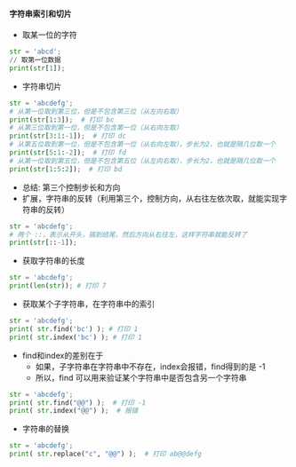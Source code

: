 
#### 字符串索引和切片

- 取某一位的字符
```py
str = 'abcd';
// 取第一位数据
print(str[1]);
```

- 字符串切片
```py
str = 'abcdefg';
# 从第一位取到第三位，但是不包含第三位（从左向右取）
print(str[1:3]);  # 打印 bc
# 从第三位取到第一位，但是不包含第一位（从右向左取）
print(str[3:1:-1]);  # 打印 dc
# 从第五位取到第一位，但是不包含第一位（从右向左取），步长为2，也就是隔几位取一个
print(str[5:1:-2]);  # 打印 fd
# 从第一位取到第五位，但是不包含第五位（从左向右取），步长为2，也就是隔几位取一个
print(str[1:5:2]);  # 打印 bd
```
- 总结: 第三个控制步长和方向
- 扩展，字符串的反转（利用第三个，控制方向，从右往左依次取，就能实现字符串的反转）
```py
str = 'abcdefg';
# 两个 ::，表示从开头，搞到结尾，然后方向从右往左，这样字符串就能反转了
print(str[::-1]);  
```

- 获取字符串的长度
```py
str = 'abcdefg';
print(len(str)); # 打印 7
```

- 获取某个子字符串，在字符串中的索引
```py
str = 'abcdefg';
print( str.find('bc') ); # 打印 1
print( str.index('bc') ); # 打印 1
```
- find和index的差别在于
  - 如果，子字符串在字符串中不存在，index会报错，find得到的是 -1
  - 所以，find 可以用来验证某个字符串中是否包含另一个字符串
```py
str = 'abcdefg';
print( str.find("@@") );  # 打印 -1
print( str.index("@@") );  # 报错
```

- 字符串的替换
```py
str = 'abcdefg';
print( str.replace("c", "@@") );  # 打印 ab@@defg
```